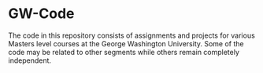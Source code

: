 # GW-Code
The code in this repository consists of assignments and projects for various Masters level courses at the George Washington University. Some of the code may be related to other segments while others remain completely independent.

